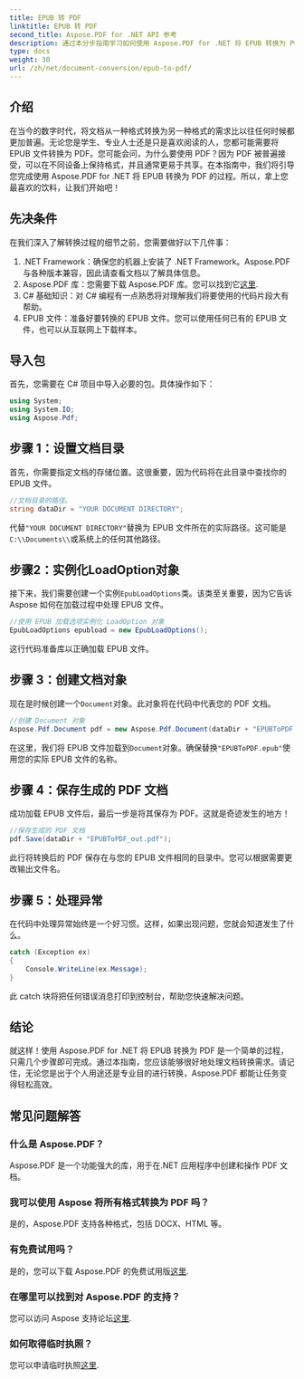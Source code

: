 ```yaml
---
title: EPUB 转 PDF
linktitle: EPUB 转 PDF
second_title: Aspose.PDF for .NET API 参考
description: 通过本分步指南学习如何使用 Aspose.PDF for .NET 将 EPUB 转换为 PDF。简单、高效，适合所有用户。
type: docs
weight: 30
url: /zh/net/document-conversion/epub-to-pdf/
---
```

## 介绍

在当今的数字时代，将文档从一种格式转换为另一种格式的需求比以往任何时候都更加普遍。无论您是学生、专业人士还是只是喜欢阅读的人，您都可能需要将 EPUB 文件转换为 PDF。您可能会问，为什么要使用 PDF？因为 PDF 被普遍接受，可以在不同设备上保持格式，并且通常更易于共享。在本指南中，我们将引导您完成使用 Aspose.PDF for .NET 将 EPUB 转换为 PDF 的过程。所以，拿上您最喜欢的饮料，让我们开始吧！

## 先决条件

在我们深入了解转换过程的细节之前，您需要做好以下几件事：

1. .NET Framework：确保您的机器上安装了 .NET Framework。Aspose.PDF 与各种版本兼容，因此请查看文档以了解具体信息。
2. Aspose.PDF 库：您需要下载 Aspose.PDF 库。您可以找到它[这里](https://releases.aspose.com/pdf/net/).
3. C# 基础知识：对 C# 编程有一点熟悉将对理解我们将要使用的代码片段大有帮助。
4. EPUB 文件：准备好要转换的 EPUB 文件。您可以使用任何已有的 EPUB 文件，也可以从互联网上下载样本。

## 导入包

首先，您需要在 C# 项目中导入必要的包。具体操作如下：

```csharp
using System;
using System.IO;
using Aspose.Pdf;
```

## 步骤 1：设置文档目录

首先，你需要指定文档的存储位置。这很重要，因为代码将在此目录中查找你的 EPUB 文件。

```csharp
//文档目录的路径。
string dataDir = "YOUR DOCUMENT DIRECTORY";
```

代替`"YOUR DOCUMENT DIRECTORY"`替换为 EPUB 文件所在的实际路径。这可能是`C:\\Documents\\`或系统上的任何其他路径。

## 步骤2：实例化LoadOption对象

接下来，我们需要创建一个实例`EpubLoadOptions`类。该类至关重要，因为它告诉 Aspose 如何在加载过程中处理 EPUB 文件。

```csharp
//使用 EPUB 加载选项实例化 LoadOption 对象
EpubLoadOptions epubload = new EpubLoadOptions();
```

这行代码准备库以正确加载 EPUB 文件。

## 步骤 3：创建文档对象

现在是时候创建一个`Document`对象。此对象将在代码中代表您的 PDF 文档。

```csharp
//创建 Document 对象
Aspose.Pdf.Document pdf = new Aspose.Pdf.Document(dataDir + "EPUBToPDF.epub", epubload);
```

在这里，我们将 EPUB 文件加载到`Document`对象。确保替换`"EPUBToPDF.epub"`使用您的实际 EPUB 文件的名称。

## 步骤 4：保存生成的 PDF 文档

成功加载 EPUB 文件后，最后一步是将其保存为 PDF。这就是奇迹发生的地方！

```csharp
//保存生成的 PDF 文档
pdf.Save(dataDir + "EPUBToPDF_out.pdf");
```

此行将转换后的 PDF 保存在与您的 EPUB 文件相同的目录中。您可以根据需要更改输出文件名。

## 步骤 5：处理异常

在代码中处理异常始终是一个好习惯。这样，如果出现问题，您就会知道发生了什么。

```csharp
catch (Exception ex)
{
    Console.WriteLine(ex.Message);
}
```

此 catch 块将把任何错误消息打印到控制台，帮助您快速解决问题。

## 结论

就这样！使用 Aspose.PDF for .NET 将 EPUB 转换为 PDF 是一个简单的过程，只需几个步骤即可完成。通过本指南，您应该能够很好地处理文档转换需求。请记住，无论您是出于个人用途还是专业目的进行转换，Aspose.PDF 都能让任务变得轻松高效。

## 常见问题解答

### 什么是 Aspose.PDF？
Aspose.PDF 是一个功能强大的库，用于在.NET 应用程序中创建和操作 PDF 文档。

### 我可以使用 Aspose 将所有格式转换为 PDF 吗？
是的，Aspose.PDF 支持各种格式，包括 DOCX、HTML 等。

### 有免费试用吗？
是的，您可以下载 Aspose.PDF 的免费试用版[这里](https://releases.aspose.com/).

### 在哪里可以找到对 Aspose.PDF 的支持？
您可以访问 Aspose 支持论坛[这里](https://forum.aspose.com/c/pdf/10).

### 如何取得临时执照？
您可以申请临时执照[这里](https://purchase.aspose.com/temporary-license/).